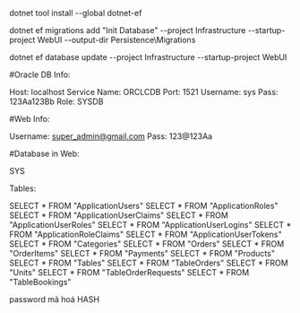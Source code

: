 dotnet tool install --global dotnet-ef

dotnet ef migrations add "Init Database" --project Infrastructure --startup-project WebUI --output-dir Persistence\Migrations

dotnet ef database update --project Infrastructure --startup-project WebUI

#Oracle DB Info:

Host: localhost
Service Name: ORCLCDB
Port: 1521
Username: sys
Pass: 123Aa123Bb
Role: SYSDB

#Web Info:

Username: super_admin@gmail.com
Pass: 123@123Aa

#Database in Web:

SYS

Tables:

SELECT * FROM "ApplicationUsers"
SELECT * FROM "ApplicationRoles"
SELECT * FROM "ApplicationUserClaims"
SELECT * FROM "ApplicationUserRoles"
SELECT * FROM "ApplicationUserLogins"
SELECT * FROM "ApplicationRoleClaims"
SELECT * FROM "ApplicationUserTokens"
SELECT * FROM "Categories"
SELECT * FROM "Orders"
SELECT * FROM "OrderItems"
SELECT * FROM "Payments"
SELECT * FROM "Products"
SELECT * FROM "Tables"
SELECT * FROM "TableOrders"
SELECT * FROM "Units"
SELECT * FROM "TableOrderRequests"
SELECT * FROM "TableBookings"


password mã hoá HASH
